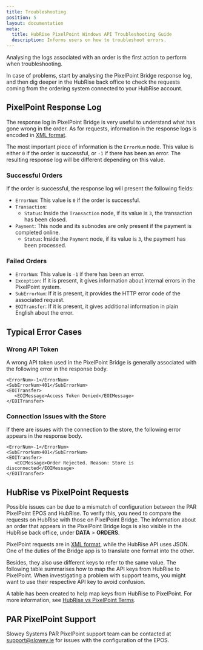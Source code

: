 ```yaml
---
title: Troubleshooting
position: 5
layout: documentation
meta:
  title: HubRise PixelPoint Windows API Troubleshooting Guide
  description: Informs users on how to troubleshoot errors.
---
```


Analysing the logs associated with an order is the first action to perform when troubleshooting.

In case of problems, start by analysing the PixelPoint Bridge response log, and then dig deeper in the HubRise back office to check the requests coming from the ordering system connected to your HubRise account.

[comment]: # 'Ask John if they save XML responses. Otherwise, remove this section entirely'

## PixelPoint Response Log

The response log in PixelPoint Bridge is very useful to understand what has gone wrong in the order. As for requests, information in the response logs is encoded in [XML format](/apps/pixelpoint-windows-api/understanding-logs/#an-xml-primer).

The most important piece of information is the `ErrorNum` node. This value is either `0` if the order is successful, or `-1` if there has been an error. The resulting response log will be different depending on this value.

### Successful Orders

If the order is successful, the response log will present the following fields:

- `ErrorNum`: This value is `0` if the order is successful.
- `Transaction`:
  - `Status`: Inside the `Transaction` node, if its value is `3`, the transaction has been closed.
- `Payment`: This node and its subnodes are only present if the payment is completed online.
  - `Status`: Inside the `Payment` node, if its value is `3`, the payment has been processed.

### Failed Orders

- `ErrorNum`: This value is `-1` if there has been an error.
- `Exception`: If it is present, it gives information about internal errors in the PixelPoint system.
- `SubErrorNum`: If it is present, it provides the HTTP error code of the associated request.
- `EOITransfer`: If it is present, it gives additional information in plain English about the error.

## Typical Error Cases

### Wrong API Token

A wrong API token used in the PixelPoint Bridge is generally associated with the following error in the response body.

```
<ErrorNum>-1</ErrorNum>
<SubErrorNum>401</SubErrorNum>
<EOITransfer>
   <EOIMessage>Access Token Denied</EOIMessage>
</EOITransfer>

```

### Connection Issues with the Store

If there are issues with the connection to the store, the following error appears in the response body.

```
<ErrorNum>-1</ErrorNum>
<SubErrorNum>401</SubErrorNum>
<EOITransfer>
   <EOIMessage>Order Rejected. Reason: Store is disconnected</EOIMessage>
</EOITransfer>

```

## HubRise vs PixelPoint Requests

Possible issues can be due to a mismatch of configuration between the PAR PixelPoint EPOS and HubRise. To verify this, you need to compare the requests on HubRise with those on PixelPoint Bridge. The information about an order that appears in the PixelPoint Bridge logs is also visible in the HubRise back office, under **DATA** > **ORDERS**.

PixelPoint requests are in [XML format](/apps/pixelpoint-windows-api/understanding-logs/#an-xml-primer), while the HubRise API uses JSON. One of the duties of the Bridge app is to translate one format into the other.

Besides, they also use different keys to refer to the same value. The following table summarises how to map the API keys from HubRise to PixelPoint. When investigating a problem with support teams, you might want to use their respective API key to avoid confusion.

A table has been created to help map keys from HubRise to PixelPoint. For more information, see [HubRise vs PixelPoint Terms](/apps/pixelpoint-api/hubrise-pixelpoint-terms).

## PAR PixelPoint Support

Slowey Systems PAR PixelPoint support team can be contacted at [support@slowey.ie](mailto:support@slowey.ie) for issues with the configuration of the EPOS.
